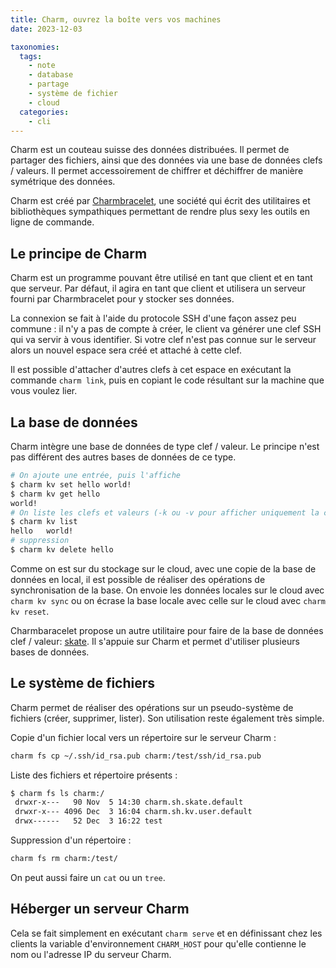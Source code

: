 ```yaml
---
title: Charm, ouvrez la boîte vers vos machines
date: 2023-12-03

taxonomies:
  tags:
    - note
    - database
    - partage
    - système de fichier
    - cloud
  categories:
    - cli
---
```


Charm est un couteau suisse des données distribuées. Il permet de partager des fichiers, ainsi que des données via une base de données clefs / valeurs. Il permet accessoirement de chiffrer et déchiffrer de manière symétrique des données.

Charm est créé par [Charmbracelet](https://charm.sh/), une société qui écrit des utilitaires et bibliothèques sympathiques permettant de rendre plus sexy les outils en ligne de commande.

## Le principe de Charm

Charm est un programme pouvant être utilisé en tant que client et en tant que serveur. Par défaut, il agira en tant que client et utilisera un serveur fourni par Charmbracelet pour y stocker ses données.

La connexion se fait à l'aide du protocole SSH d'une façon assez peu commune : il n'y a pas de compte à créer, le client va générer une clef SSH qui va servir à vous identifier. Si votre clef n'est pas connue sur le serveur alors un nouvel espace sera créé et attaché à cette clef.

Il est possible d'attacher d'autres clefs à cet espace en exécutant la commande `charm link`, puis en copiant le code résultant sur la machine que vous voulez lier.

## La base de données

Charm intègre une base de données de type clef / valeur. Le principe n'est pas différent des autres bases de données de ce type.

```bash
# On ajoute une entrée, puis l'affiche
$ charm kv set hello world!
$ charm kv get hello
world!
# On liste les clefs et valeurs (-k ou -v pour afficher uniquement la clef ou la valeur)
$ charm kv list
hello	world!
# suppression
$ charm kv delete hello

```

Comme on est sur du stockage sur le cloud, avec une copie de la base de données en local, il est possible de réaliser des opérations de synchronisation de la base. On envoie les données locales sur le cloud avec `charm kv sync` ou on écrase la base locale avec celle sur le cloud avec `charm kv reset`.

Charmbaracelet propose un autre utilitaire pour faire de la base de données clef / valeur: [skate](https://github.com/charmbracelet/skate). Il s'appuie sur Charm et permet d'utiliser plusieurs bases de données.

## Le système de fichiers

Charm permet de réaliser des opérations sur un pseudo-système de fichiers (créer, supprimer, lister). Son utilisation reste également très simple.

Copie d'un fichier local vers un répertoire sur le serveur Charm :

```bash
charm fs cp ~/.ssh/id_rsa.pub charm:/test/ssh/id_rsa.pub
```

Liste des fichiers et répertoire présents :

```bash
$ charm fs ls charm:/
 drwxr-x---   90 Nov  5 14:30 charm.sh.skate.default
 drwxr-x--- 4096 Dec  3 16:04 charm.sh.kv.user.default
 drwx------   52 Dec  3 16:22 test

```

Suppression d'un répertoire :

```bash
charm fs rm charm:/test/
```

On peut aussi faire un `cat` ou un `tree`.

## Héberger un serveur Charm

Cela se fait simplement en exécutant `charm serve` et en définissant chez les clients la variable d'environnement `CHARM_HOST` pour qu'elle contienne le nom ou l'adresse IP du serveur Charm.
